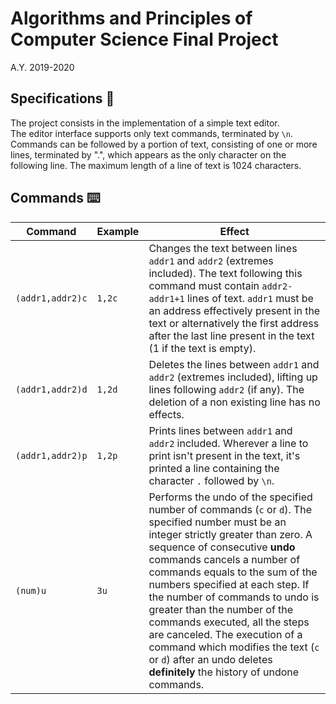 # Algorithms and Principles of Computer Science Final Project

A.Y. 2019-2020

## Specifications :book:

The project consists in the implementation of a simple text editor.  
The editor interface supports only text commands, terminated by `\n`. Commands can be followed by a portion of text, consisting of one or more lines, terminated by ".", which appears as the only character on the following line. The maximum length of a line of text is 1024 characters.

## Commands :keyboard:

|Command|Example|Effect|
|-------|-------|------|
|`(addr1,addr2)c`|`1,2c`|Changes the text between lines `addr1` and `addr2` (extremes included). The text following this command must contain `addr2-addr1+1` lines of text. `addr1` must be an address effectively present in the text or alternatively the first address after the last line present in the text (1 if the text is empty).|
|`(addr1,addr2)d`|`1,2d`|Deletes the lines between `addr1` and `addr2` (extremes included), lifting up lines following `addr2` (if any). The deletion of a non existing line has no effects.|
|`(addr1,addr2)p`|`1,2p`|Prints lines between `addr1` and `addr2` included. Wherever a line to print isn't present in the text, it's printed a line containing the character `.` followed by `\n`.|
|`(num)u`|`3u`| Performs the undo of the specified number of commands (`c` or `d`). The specified number must be an integer strictly greater than zero. A sequence of consecutive **undo** commands cancels a number of commands equals to the sum of the numbers specified at each step. If the number of commands to undo is greater than the number of the commands executed, all the steps are canceled. The execution of a command which modifies the text (`c` or `d`) after an undo deletes **definitely** the history of undone commands. |
